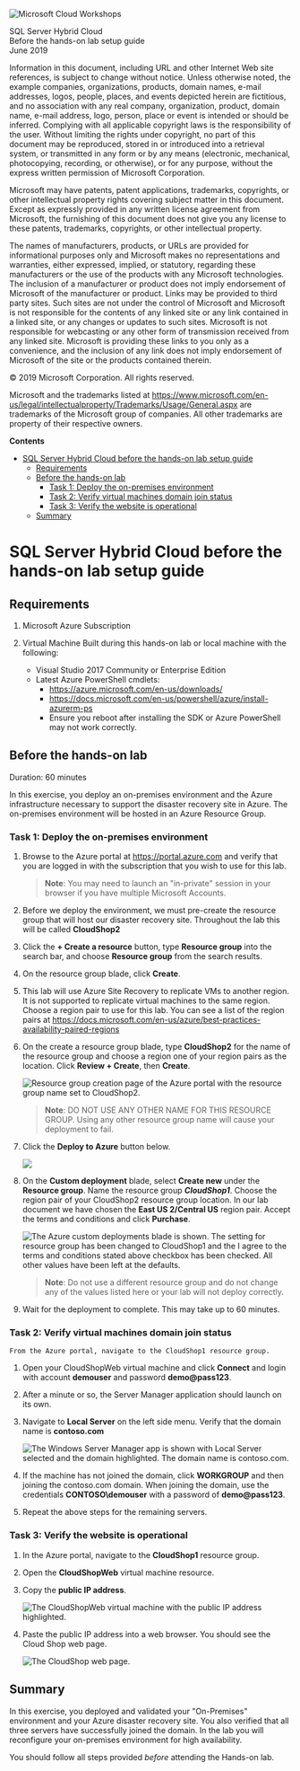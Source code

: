 ![](https://github.com/Microsoft/MCW-Template-Cloud-Workshop/raw/master/Media/ms-cloud-workshop.png "Microsoft Cloud Workshops")

<div class="MCWHeader1">
SQL Server Hybrid Cloud
</div>

<div class="MCWHeader2">
Before the hands-on lab setup guide
</div>

<div class="MCWHeader3">
June 2019
</div>


Information in this document, including URL and other Internet Web site references, is subject to change without notice. Unless otherwise noted, the example companies, organizations, products, domain names, e-mail addresses, logos, people, places, and events depicted herein are fictitious, and no association with any real company, organization, product, domain name, e-mail address, logo, person, place or event is intended or should be inferred. Complying with all applicable copyright laws is the responsibility of the user. Without limiting the rights under copyright, no part of this document may be reproduced, stored in or introduced into a retrieval system, or transmitted in any form or by any means (electronic, mechanical, photocopying, recording, or otherwise), or for any purpose, without the express written permission of Microsoft Corporation.

Microsoft may have patents, patent applications, trademarks, copyrights, or other intellectual property rights covering subject matter in this document. Except as expressly provided in any written license agreement from Microsoft, the furnishing of this document does not give you any license to these patents, trademarks, copyrights, or other intellectual property.

The names of manufacturers, products, or URLs are provided for informational purposes only and Microsoft makes no representations and warranties, either expressed, implied, or statutory, regarding these manufacturers or the use of the products with any Microsoft technologies. The inclusion of a manufacturer or product does not imply endorsement of Microsoft of the manufacturer or product. Links may be provided to third party sites. Such sites are not under the control of Microsoft and Microsoft is not responsible for the contents of any linked site or any link contained in a linked site, or any changes or updates to such sites. Microsoft is not responsible for webcasting or any other form of transmission received from any linked site. Microsoft is providing these links to you only as a convenience, and the inclusion of any link does not imply endorsement of Microsoft of the site or the products contained therein.

© 2019 Microsoft Corporation. All rights reserved.

Microsoft and the trademarks listed at <https://www.microsoft.com/en-us/legal/intellectualproperty/Trademarks/Usage/General.aspx> are trademarks of the Microsoft group of companies. All other trademarks are property of their respective owners.

**Contents**

- [SQL Server Hybrid Cloud before the hands-on lab setup guide](#sql-server-hybrid-cloud-before-the-hands-on-lab-setup-guide)
  - [Requirements](#requirements)
  - [Before the hands-on lab](#before-the-hands-on-lab)
    - [Task 1: Deploy the on-premises environment](#task-1-deploy-the-on-premises-environment)
    - [Task 2: Verify virtual machines domain join status](#task-2-verify-virtual-machines-domain-join-status)
    - [Task 3: Verify the website is operational](#task-3-verify-the-website-is-operational)
  - [Summary](#summary)

# SQL Server Hybrid Cloud before the hands-on lab setup guide 

## Requirements

1.  Microsoft Azure Subscription

2.  Virtual Machine Built during this hands-on lab or local machine with the following:

    - Visual Studio 2017 Community or Enterprise Edition
    - Latest Azure PowerShell cmdlets:
        - <https://azure.microsoft.com/en-us/downloads/>
        - <https://docs.microsoft.com/en-us/powershell/azure/install-azurerm-ps>
        - Ensure you reboot after installing the SDK or Azure PowerShell may not work correctly.

## Before the hands-on lab

Duration: 60 minutes

In this exercise, you deploy an on-premises environment and the Azure infrastructure necessary to support the disaster recovery site in Azure. The on-premises environment will be hosted in an Azure Resource Group.

### Task 1: Deploy the on-premises environment

1. Browse to the Azure portal at <https://portal.azure.com> and verify that you are logged in with the subscription that you wish to use for this lab.

    >**Note**: You may need to launch an \"in-private\" session in your browser if you have multiple Microsoft Accounts.

2. Before we deploy the environment, we must pre-create the resource group that will host our disaster recovery site. Throughout the lab this will be called **CloudShop2**

3. Click the **+ Create a resource** button, type **Resource group** into the search bar, and choose **Resource group** from the search results.

4. On the resource group blade, click **Create**.

5. This lab will use Azure Site Recovery to replicate VMs to another region. It is not supported to replicate virtual machines to the same region. Choose a region pair to use for this lab. You can see a list of the region pairs at https://docs.microsoft.com/en-us/azure/best-practices-availability-paired-regions 

6. On the create a resource group blade, type **CloudShop2** for the name of the resource group and choose a region one of your region pairs as the location. Click **Review + Create**, then **Create**.

    ![Resource group creation page of the Azure portal with the resource group name set to CloudShop2.](images/before-the-hands-on-lab/2019-03-24-14-40-03.png "Create a resource group")

    > **Note**: DO NOT USE ANY OTHER NAME FOR THIS RESOURCE GROUP. Using any other resource group name will cause your deployment to fail.

7. Click the **Deploy to Azure** button below.

    <a href="https://portal.azure.com/#create/Microsoft.Template/uri/https%3A%2F%2Fraw.githubusercontent.com%2Fopsgility%2Fcw-sql-hybrid-cloud%2Fmaster%2Fazure-deploy.json" rel="nofollow">
    <img src="https://camo.githubusercontent.com/9285dd3998997a0835869065bb15e5d500475034/687474703a2f2f617a7572656465706c6f792e6e65742f6465706c6f79627574746f6e2e706e67" data-canonical-src="http://azuredeploy.net/deploybutton.png" style="max-width:100%;"></a>

8. On the **Custom deployment** blade, select **Create new** under the **Resource group**. Name the resource group ***CloudShop1***. Choose the region pair of your CloudShop2 resource group location. In our lab document we have chosen the **East US 2/Central US** region pair. Accept the terms and conditions and click **Purchase**.

    ![The Azure custom deployments blade is shown. The setting for resource group has been changed to CloudShop1 and the I agree to the terms and conditions stated above checkbox has been checked. All other values have been left at the defaults.](images/hands-on-lab/2019-03-25-21-15-05.png "Custom deployment blade")

    > **Note**: Do not use a different resource group and do not change any of the values listed here or your lab will not deploy correctly.

9. Wait for the deployment to complete. This may take up to 60 minutes.

### Task 2: Verify virtual machines domain join status

    From the Azure portal, navigate to the CloudShop1 resource group.

1. Open your CloudShopWeb virtual machine and click **Connect** and login with account **demouser** and password **demo@pass123**.

2. After a minute or so, the Server Manager application should launch on its own. 

3. Navigate to **Local Server** on the left side menu. Verify that the domain name is **contoso.com**

    ![The Windows Server Manager app is shown with Local Server selected and the domain highlighted. The domain name is contoso.com.](images/before-the-hands-on-lab/2019-03-25-22-22-06.png "Server Manager")

4. If the machine has not joined the domain, click **WORKGROUP** and then joining the contoso.com domain. When joining the domain, use the credentials **CONTOSO\demouser** with a password of **demo@pass123**.

5. Repeat the above steps for the remaining servers.

### Task 3: Verify the website is operational

1. In the Azure portal, navigate to the **CloudShop1** resource group.

2. Open the **CloudShopWeb** virtual machine resource.

3. Copy the **public IP address**.

    ![The CloudShopWeb virtual machine with the public IP address highlighted.](images/before-the-hands-on-lab/2019-03-24-17-22-38.png "Copy the public IP address of the web server")

4. Paste the public IP address into a web browser. You should see the Cloud Shop web page.

    ![The CloudShop web page.](images/before-the-hands-on-lab/2019-03-24-17-25-37.png "Cloud Shop")

## Summary

In this exercise, you deployed and validated your "On-Premises" environment and your Azure disaster recovery site. You also verified that all three servers have successfully joined the domain. In the lab you will reconfigure your on-premises environment for high availability.

You should follow all steps provided *before* attending the Hands-on lab.

